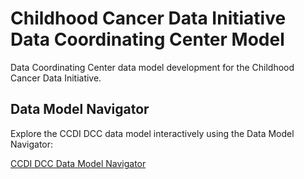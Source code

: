 # Childhood Cancer Data Initiative Data Coordinating Center Model 
Data Coordinating Center data model development for the Childhood Cancer Data Initiative.

## Data Model Navigator

Explore the CCDI DCC data model interactively using the Data Model Navigator:

<a href="https://cbiit.github.io/crdc-data-model-navigator/?config=https://raw.githubusercontent.com/CBIIT/ccdi-dcc-model/refs/heads/dmn/" target="_blank" rel="noopener noreferrer">CCDI DCC Data Model Navigator</a>

